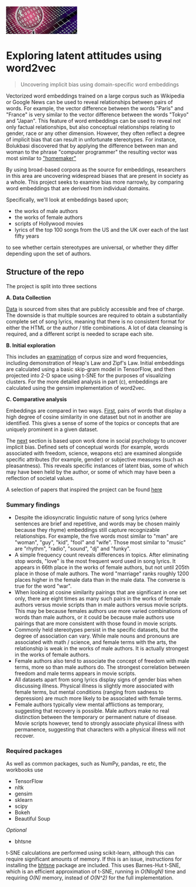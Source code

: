 ![](img/logo3.png)

# Exploring latent attitudes using word2vec
> Uncovering implicit bias using domain-specific word embeddings

Vectorized word embeddings trained on a large corpus such as Wikipedia or Google News can be used to reveal relationships between pairs of words. For example, the vector difference between the words "Paris" and "France" is very similar to the vector difference between the words "Tokyo" and "Japan". This feature of word embeddings can be used to reveal not only factual relationships, but also conceptual relationships relating to gender, race or any other dimension. However, they often reflect a degree of implicit bias that can result in unfortunate stereotypes. For instance, Bolukbasi discovered that by applying the difference between man and woman to the phrase "computer programmer" the resulting vector was most similar to ["homemaker"](https://papers.nips.cc/paper/6228-man-is-to-computer-programmer-as-woman-is-to-homemaker-debiasing-word-embeddings.pdf)

By using broad-based corpora as the source for embeddings, researchers in this area are uncovering widespread biases that are present in society as a whole. This project seeks to examine bias more narrowly, by comparing word embeddings that are derived from individual domains.

Specifically, we'll look at embeddings based upon;

 * the works of male authors
 * the works of female authors
 * scripts of Hollywood movies
 * lyrics of the top 100 songs from the US and the UK over each of the last fifty years

 to see whether certain stereotypes are universal, or whether they differ depending upon the set of authors.

## Structure of the repo

The project is split into three sections

**A. Data Collection**

[Data](1_Data_Collection.ipynb) is sourced from sites that are publicly accessible and free of charge. The downside is that multiple sources are required to obtain a substantially complete set of song lyrics, meaning that there is no consistent format for either the HTML or the author / title combinations. A lot of data cleansing is required, and a different script is needed to scrape each site.

**B. Initial exploration**

This includes an [examination](2_Initial_Exploration.ipynb) of corpus size and word frequencies, including demonstration of Heap's Law and Zipf's Law. Initial embeddings are calculated using a basic skip-gram model in TensorFlow, and then projected into 2-D space using t-SNE for the purposes of visualizing clusters. For the more detailed analysis in part (c), embeddings are calculated using the gensim implementation of word2vec.

**C. Comparative analysis**

Embeddings are compared in two ways. [First](3_Examination_of_cosine_similarity_pairs.ipynb), pairs of words that display a high degree of cosine similarity in one dataset but not in another are identified. This gives a sense of some of the topics or concepts that are uniquely prominent in a given dataset.

The [next](4_Examination_of_Word_Associations.ipynb) section is based upon work done in social psychology to uncover implicit bias. Defined sets of conceptual words (for example, words associated with freedom, science, weapons etc) are examined alongside specific attributes (for example, gender) or subjective measures (such as pleasantness). This reveals specific instances of latent bias, some of which may have been held by the author, or some of which may have been a reflection of societal values.

A selection of papers that inspired the project can be found [here](Papers) 

### Summary findings

* Despite the idiosyncratic linguistic nature of song lyrics (where sentences are brief and repetitive, and words may be chosen mainly because they rhyme) embeddings still capture recognizable relationships. For example, the five words most similar to "man" are "woman", "guy", "kid", "fool" and "wife". Those most similar to "music" are "rhythm", "radio", "sound", "dj" and "funky".
* A simple frequency count reveals differences in topics. After eliminating stop words, "love" is the most frequent word used in song lyrics. It appears in 66th place in the works of female authors, but not until 205th place in those of male authors. The word "marriage" ranks roughly 1200 places higher in the female data than in the male data. The converse is true for the word "war".
* When looking at cosine similarity pairings that are significant in one set only, there are eight times as many such pairs in the works of female authors versus movie scripts than in male authors versus movie scripts. This may be because females authors use more varied combinations of words than male authors, or it could be because male authors use pairings that are more consistent with those found in movie scripts.
* Commonly held stereotypes persist in the specific datasets, but the degree of association can vary. While male nouns and pronouns are associated with math / science, and female terms with the arts, the relationship is weak in the works of male authors. It is actually strongest in the works of female authors.
* Female authors also tend to associate the concept of freedom with male terms, more so than male authors do. The strongest correlation between freedom and male terms appears in movie scripts.
* All datasets apart from song lyrics display signs of gender bias when discussing illness. Physical illness is slightly more associated with female terms, but mental conditions (ranging from sadness to depression) are much more likely to be associated with female terms.
* Female authors typically view mental afflictions as temporary, suggesting that recovery is possible. Male authors make no real distinction between the temporary or permanent nature of disease. Movie scripts however, tend to strongly associate physical illness with permanence, suggesting that characters with a physical illness will not recover.

### Required packages

As well as common packages, such as NumPy, pandas, re etc, the workbooks use

* TensorFlow
* nltk
* gensim
* sklearn
* scipy
* Bokeh
* Beautiful Soup


_Optional_

* bhtsne

t-SNE calculations are performed using scikit-learn, although this can require significant amounts of memory. If this is an issue, instructions for installing the [bhtsne](https://github.com/lvdmaaten/bhtsne) package are included. This uses Barnes-Hut t-SNE, which is an efficient approximation of t-SNE, running in _O(NlogN)_ time and requiring _O(N)_ memory, instead of _O(N^2)_ for the full implementation.

